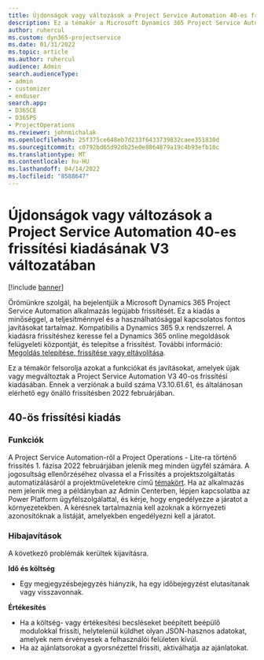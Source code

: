 ```yaml
---
title: Újdonságok vagy változások a Project Service Automation 40-es frissítési kiadásának V3 változatában
description: Ez a témakör a Microsoft Dynamics 365 Project Service Automation Update Release 40, V3 verzióban elérhető funkciókat és javításokat sorolja fel.
author: ruhercul
ms.custom: dyn365-projectservice
ms.date: 01/31/2022
ms.topic: article
ms.author: ruhercul
audience: Admin
search.audienceType:
- admin
- customizer
- enduser
search.app:
- D365CE
- D365PS
- ProjectOperations
ms.reviewer: johnmichalak
ms.openlocfilehash: 25f375ce648eb7d233f6433739832caee351830d
ms.sourcegitcommit: c0792bd65d92db25e0e8864879a19c4b93efb10c
ms.translationtype: MT
ms.contentlocale: hu-HU
ms.lasthandoff: 04/14/2022
ms.locfileid: "8588647"
---
```

# <a name="whats-new-or-changed-in-project-service-automation-update-release-40-v3"></a>Újdonságok vagy változások a Project Service Automation 40-es frissítési kiadásának V3 változatában

[!include [banner](../includes/psa-now-project-operations.md)]

Örömünkre szolgál, ha bejelentjük a Microsoft Dynamics 365 Project Service Automation alkalmazás legújabb frissítését. Ez a kiadás a minőséggel, a teljesítménnyel és a használhatósággal kapcsolatos fontos javításokat tartalmaz. Kompatibilis a Dynamics 365 9.x rendszerrel. A kiadásra frissítéshez keresse fel a Dynamics 365 online megoldások felügyeleti központját, és telepítse a frissítést. További információ: [Megoldás telepítése, frissítése vagy eltávolítása](/power-platform/admin/install-remove-preferred-solution).

Ez a témakör felsorolja azokat a funkciókat és javításokat, amelyek újak vagy megváltoztak a Project Service Automation V3 40-os frissítési kiadásában. Ennek a verziónak a build száma V3.10.61.61, és általánosan elérhető egy önálló frissítésben 2022 februárjában.

## <a name="update-release-40"></a>40-ös frissítési kiadás

### <a name="features"></a>Funkciók
A Project Service Automation-ről a Project Operations - Lite-ra történő frissítés 1. fázisa 2022 februárjában jelenik meg minden ügyfél számára. A jogosultság ellenőrzéséhez olvassa el a Frissítés a projektszolgáltatás automatizálásáról a projektműveletekre című [témakört](upgrade-project-operations-non-stocked.md). Ha az alkalmazás nem jelenik meg a példányban az Admin Centerben, lépjen kapcsolatba az Power Platform ügyfélszolgálattal, és kérje, hogy engedélyezze a járatot a környezetekben. A kérésnek tartalmaznia kell azoknak a környezeti azonosítóknak a listáját, amelyekben engedélyezni kell a járatot.

### <a name="bug-fixes"></a>Hibajavítások

A következő problémák kerültek kijavításra.

**Idő és költség**
- Egy megjegyzésbejegyzés hiányzik, ha egy időbejegyzést elutasítanak vagy visszavonnak. 

**Értékesítés**

- Ha a költség- vagy értékesítési becsléseket beépített beépülő modulokkal frissíti, helytelenül küldhet olyan JSON-hasznos adatokat, amelyek nem érvényesek a felhasználói felületen kívül.
- Ha az ajánlatsorokat a gyorsnézettel frissíti, aktiválhatja az ajánlatokat.
